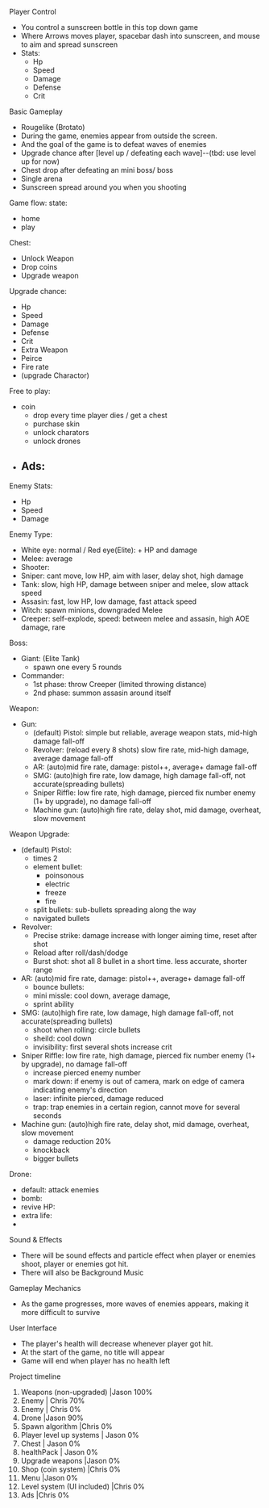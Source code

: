 

Player Control
 - You control a sunscreen bottle in this top down game
 - Where Arrows moves player, spacebar dash into sunscreen, and mouse to aim and spread sunscreen
 - Stats:
   - Hp
   - Speed
   - Damage
   - Defense
   - Crit

Basic Gameplay
 - Rougelike (Brotato)
 - During the game, enemies appear from outside the screen.
 - And the goal of the game is to defeat waves of enemies
 - Upgrade chance after [level up / defeating each wave]--(tbd: use level up for now)
 - Chest drop after defeating an mini boss/ boss
 - Single arena
 - Sunscreen spread around you when you shooting

Game flow:
state:
 - home
 - play

Chest:
 - Unlock Weapon
 - Drop coins
 - Upgrade weapon

Upgrade chance:
 - Hp
 - Speed
 - Damage
 - Defense
 - Crit
 - Extra Weapon
 - Peirce
 - Fire rate
 - (upgrade Charactor)

Free to play:
 - coin
   - drop every time player dies / get a chest
   - purchase skin
   - unlock charators
   - unlock drones
 - Ads:
   - 

Enemy Stats:
 - Hp
 - Speed
 - Damage

Enemy Type:
 - White eye: normal / Red eye(Elite): + HP and damage
 - Melee: average
 - Shooter: 
 - Sniper: cant move, low HP, aim with laser, delay shot, high damage
 - Tank: slow, high HP, damage between sniper and melee, slow attack speed
 - Assasin: fast, low HP, low damage, fast attack speed
 - Witch: spawn minions, downgraded Melee
 - Creeper: self-explode, speed: between melee and assasin, high AOE damage, rare

Boss:
 - Giant: (Elite Tank)
   - spawn one every 5 rounds
 - Commander:
   - 1st phase: throw Creeper (limited throwing distance)
   - 2nd phase: summon assasin around itself

Weapon:
 - Gun:
   - (default) Pistol: simple but reliable, average weapon stats, mid-high damage fall-off
   - Revolver: (reload every 8 shots) slow fire rate, mid-high damage, average damage fall-off
   - AR: (auto)mid fire rate, damage: pistol++, average+ damage fall-off
   - SMG: (auto)high fire rate, low damage, high damage fall-off, not accurate(spreading bullets)
   - Sniper Riffle: low fire rate, high damage, pierced fix number enemy (1+ by upgrade), no damage fall-off
   - Machine gun: (auto)high fire rate, delay shot, mid damage, overheat, slow movement

Weapon Upgrade:
   - (default) Pistol:
     - times 2
     - element bullet:
       - poinsonous
       - electric
       - freeze
       - fire
     - split bullets: sub-bullets spreading along the way
     - navigated bullets
   - Revolver:
     - Precise strike: damage increase with longer aiming time, reset after shot
     - Reload after roll/dash/dodge
     - Burst shot: shot all 8 bullet in a short time. less accurate, shorter range
   - AR: (auto)mid fire rate, damage: pistol++, average+ damage fall-off
     - bounce bullets:
     - mini missle: cool down, average damage,
     - sprint ability
   - SMG: (auto)high fire rate, low damage, high damage fall-off, not accurate(spreading bullets)
     - shoot when rolling: circle bullets
     - sheild: cool down
     - invisibility: first several shots increase crit
   - Sniper Riffle: low fire rate, high damage, pierced fix number enemy (1+ by upgrade), no damage fall-off
     - increase pierced enemy number
     - mark down: if enemy is out of camera, mark on edge of camera indicating enemy's direction
     - laser: infinite pierced, damage reduced
     - trap: trap enemies in a certain region, cannot move for several seconds
   - Machine gun: (auto)high fire rate, delay shot, mid damage, overheat, slow movement
     - damage reduction 20%
     - knockback
     - bigger bullets

Drone:
 - default: attack enemies
 - bomb:
 - revive HP:
 - extra life:
 - 

Sound & Effects
 - There will be sound effects and particle effect when player or enemies shoot, player or enemies got hit. 
 - There will also be Background Music

Gameplay Mechanics
 - As the game progresses, more waves of enemies appears, making it more difficult to survive

User Interface
 - The player's health will decrease whenever player got hit.
 - At the start of the game, no title will appear
 - Game will end when player has no health left

Project timeline
1. Weapons (non-upgraded) |Jason           100%
2. Enemy | Chris                            70%
3. Enemy | Chris                             0%
3. Drone |Jason                             90%
4. Spawn algorithm |Chris                    0%
6. Player level up systems | Jason           0%
7. Chest | Jason                             0%
8. healthPack | Jason                        0%
6. Upgrade weapons |Jason                    0%
7. Shop (coin system) |Chris                 0%
8. Menu |Jason                               0%
5. Level system (UI included) |Chris         0%
9. Ads |Chris                                0%